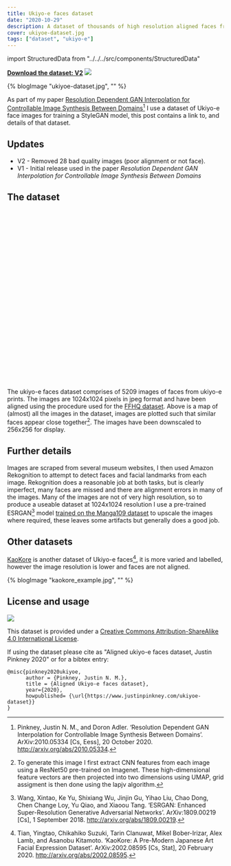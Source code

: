 ```yaml
---
title: Ukiyo-e faces dataset
date: "2020-10-29"
description: A dataset of thousands of high resolution aligned faces from uikyo-e prints
cover: ukiyoe-dataset.jpg
tags: ["dataset", "ukiyo-e"]
---
```


import StructuredData from "../../../src/components/StructuredData"

<StructuredData />

__[Download the dataset: V2](https://drive.google.com/file/d/1zEgVLrKVp8oCZuX0NENcAeh-kdaKJzNG/view?usp=sharing)__ ![]("https://i.creativecommons.org/l/by-sa/4.0/80x15.png)

{% blogImage "ukiyoe-dataset.jpg", "" %}

As part of my paper [Resolution Dependent GAN Interpolation for Controllable Image Synthesis Between Domains](https://arxiv.org/abs/2010.05334)[^rdgi] I use a dataset of Ukiyo-e face images for training a StyleGAN model, this post contains a link to, and details of that dataset.

## Updates

- V2 - Removed 28 bad quality images (poor alignment or not face).
- V1 - Initial release used in the paper _Resolution Dependent GAN Interpolation for Controllable Image Synthesis Between Domains_

## The dataset

 <link rel="stylesheet" href="https://unpkg.com/leaflet@1.9.4/dist/leaflet.css"
     integrity="sha256-p4NxAoJBhIIN+hmNHrzRCf9tD/miZyoHS5obTRR9BMY="
     crossorigin=""/>

 <!-- Make sure you put this AFTER Leaflet's CSS -->
 <script src="https://unpkg.com/leaflet@1.9.4/dist/leaflet.js"
     integrity="sha256-20nQCchB9co0qIjJZRGuk2/Z9VM+kNiyxNV1lvTlZBo="
     crossorigin=""></script>

 <div id="map" style="height: 400px"></div>

 <script>

	const map = L.map('map', {
        crs: L.CRS.Simple
    }).setView([-0.25, 0.35], 12);

	const tiles = L.tileLayer(
        "https://assets.justinpinkney.com/blog/ukiyoe/ukiyoe_files//{z}/{x}_{y}.jpg",
        {minZoom:9, maxZoom:15 }
    ).addTo(map);

</script>

The ukiyo-e faces dataset comprises of 5209 images of faces from ukiyo-e prints. The images are 1024x1024 pixels in jpeg format and have been aligned using the procedure used for the [FFHQ dataset](https://github.com/NVlabs/ffhq-dataset). Above is a map of (almost) all the images in the dataset, images are plotted such that similar faces appear close together[^map]. The images have been downscaled to 256x256 for display.

## Further details

Images are scraped from several museum websites, I then used Amazon Rekognition to attempt to detect faces and facial landmarks from each image. Rekognition does a reasonable job at both tasks, but is clearly imperfect, many faces are missed and there are alignment errors in many of the images. Many of the images are not of very high resolution, so to produce a useable dataset at 1024x1024 resolution I use a pre-trained ESRGAN[^esrgan] model [trained on the Manga109 dataset](https://upscale.wiki/wiki/Model_Database) to upscale the images where required, these leaves some artifacts but generally does a good job.

## Other datasets

[KaoKore](https://github.com/rois-codh/kaokore) is another dataset of Ukiyo-e faces[^kao], it is more varied and labelled, however the image resolution is lower and faces are not aligned.

{% blogImage "kaokore_example.jpg", "" %}

## License and usage

![](https://i.creativecommons.org/l/by-sa/4.0/88x31.png)

This dataset is provided under a [Creative Commons Attribution-ShareAlike 4.0 International License](https://creativecommons.org/licenses/by-sa/4.0/).

If using the dataset please cite as "Aligned ukiyo-e faces dataset, Justin Pinkney 2020" or for a bibtex entry:

```
@misc{pinkney2020ukiyoe,
      author = {Pinkney, Justin N. M.},
      title = {Aligned Ukiyo-e faces dataset},
      year={2020},
      howpublished= {\url{https://www.justinpinkney.com/ukiyoe-dataset}}
}
```

[^rdgi]: Pinkney, Justin N. M., and Doron Adler. ‘Resolution Dependent GAN Interpolation for Controllable Image Synthesis Between Domains’. ArXiv:2010.05334 [Cs, Eess], 20 October 2020. http://arxiv.org/abs/2010.05334.


[^map]: To generate this image I first extract CNN features from each image using a ResNet50 pre-trained on Imagenet. These high-dimensional feature vectors are then projected into two dimensions using UMAP, grid assigment is then done using the lapjv algorithm.

[^esrgan]: Wang, Xintao, Ke Yu, Shixiang Wu, Jinjin Gu, Yihao Liu, Chao Dong, Chen Change Loy, Yu Qiao, and Xiaoou Tang. ‘ESRGAN: Enhanced Super-Resolution Generative Adversarial Networks’. ArXiv:1809.00219 [Cs], 1 September 2018. http://arxiv.org/abs/1809.00219.

[^kao]: Tian, Yingtao, Chikahiko Suzuki, Tarin Clanuwat, Mikel Bober-Irizar, Alex Lamb, and Asanobu Kitamoto. ‘KaoKore: A Pre-Modern Japanese Art Facial Expression Dataset’. ArXiv:2002.08595 [Cs, Stat], 20 February 2020. http://arxiv.org/abs/2002.08595.
